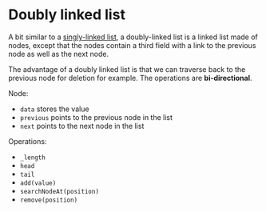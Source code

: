 # Doubly linked list

A bit similar to a [singly-linked list](singlyLinkedList.md), a doubly-linked list is a linked list made of nodes, except that the
nodes contain a third field with a link to the previous node as well as the next node.

The advantage of a doubly linked list is that we can traverse back to the previous node for deletion for example. The operations are **bi-directional**.

Node:

* `data` stores the value
* `previous` points to the previous node in the list
* `next` points to the next node in the list

Operations:

* `_length`
* `head`
* `tail`
* `add(value)`
* `searchNodeAt(position)`
* `remove(position)`


